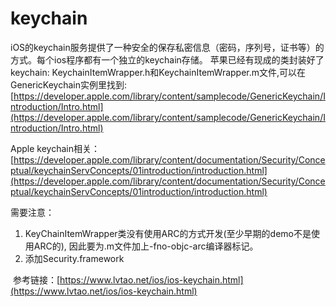 # keychain

iOS的keychain服务提供了一种安全的保存私密信息（密码，序列号，证书等）的方式。每个ios程序都有一个独立的keychain存储。
苹果已经有现成的类封装好了keychain: KeychainItemWrapper.h和KeychainItemWrapper.m文件,可以在GenericKeychain实例里找到: [https://developer.apple.com/library/content/samplecode/GenericKeychain/Introduction/Intro.html](https://developer.apple.com/library/content/samplecode/GenericKeychain/Introduction/Intro.html)

Apple keychain相关：
[https://developer.apple.com/library/content/documentation/Security/Conceptual/keychainServConcepts/01introduction/introduction.html](https://developer.apple.com/library/content/documentation/Security/Conceptual/keychainServConcepts/01introduction/introduction.html)

需要注意： 
1. KeyChainItemWrapper类没有使用ARC的方式开发(至少早期的demo不是使用ARC的), 因此要为.m文件加上-fno-objc-arc编译器标记。
2. 添加Security.framework


  ​
参考链接：[https://www.lvtao.net/ios/ios-keychain.html](https://www.lvtao.net/ios/ios-keychain.html)